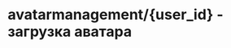 #  avatarmanagement/{user_id}  - загрузка аватара

<api-endpoint openapi-path="../../specifications/avatars.json" method="POST" endpoint="/api/avatarmanagement/v1/f2fcc6ee-4baa-45f2-a52f-7de82ba836aa"/>